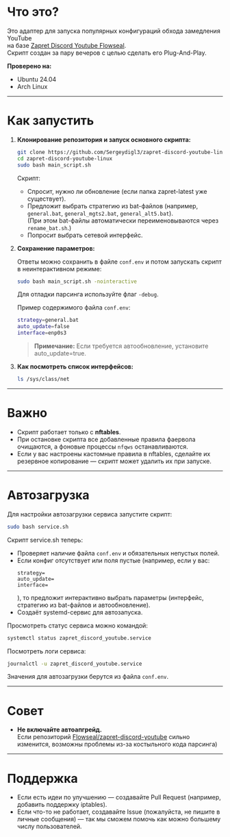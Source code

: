 # Что это?

Это адаптер для запуска популярных конфигураций обхода замедления YouTube  
на базе [Zapret Discord Youtube Flowseal](https://github.com/Flowseal/zapret-discord-youtube).  
Скрипт создан за пару вечеров с целью сделать его Plug-And-Play.

**Проверено на:**  
- Ubuntu 24.04
- Arch Linux

---

# Как запустить

1. **Клонирование репозитория и запуск основного скрипта:**

   ```bash
   git clone https://github.com/Sergeydigl3/zapret-discord-youtube-linux.git
   cd zapret-discord-youtube-linux
   sudo bash main_script.sh
   ```

   Скрипт:
   - Спросит, нужно ли обновление (если папка zapret-latest уже существует).
   - Предложит выбрать стратегию из bat-файлов (например, `general.bat`, `general_mgts2.bat`, `general_alt5.bat`).  
     (При этом bat-файлы автоматически переименовываются через `rename_bat.sh`.)
   - Попросит выбрать сетевой интерфейс.

2. **Сохранение параметров:**

   Ответы можно сохранить в файле `conf.env` и потом запускать скрипт в неинтерактивном режиме:
   
   ```bash
   sudo bash main_script.sh -nointeractive
   ```
   
   Для отладки парсинга используйте флаг `-debug`.

   Пример содержимого файла `conf.env`:
   
   ```bash
   strategy=general.bat
   auto_update=false
   interface=enp0s3
   ```
   
   > **Примечание:** Если требуется автообновление, установите auto_update=true.

3. **Как посмотреть список интерфейсов:**

   ```bash
   ls /sys/class/net
   ```

---

# Важно

- Скрипт работает только с **nftables**.
- При остановке скрипта все добавленные правила фаервола очищаются, а фоновые процессы `nfqws` останавливаются.
- Если у вас настроены кастомные правила в nftables, сделайте их резервное копирование — скрипт может удалить их при запуске.

---

# Автозагрузка

Для настройки автозагрузки сервиса запустите скрипт:

```bash
sudo bash service.sh
```

Скрипт service.sh теперь:
- Проверяет наличие файла `conf.env` и обязательных непустых полей.
- Если конфиг отсутствует или поля пустые (например, если у вас:
  ```
  strategy=
  auto_update=
  interface=
  ```
  ), то предложит интерактивно выбрать параметры (интерфейс, стратегию из bat-файлов и автообновление).
- Создаёт systemd-сервис для автозапуска.

Просмотреть статус сервиса можно командой:

```bash
systemctl status zapret_discord_youtube.service
```

Посмотреть логи сервиса:

```bash
journalctl -u zapret_discord_youtube.service
```

Значения для автозагрузки берутся из файла `conf.env`.

---

# Совет

- **Не включайте автоапгрейд.**  
  Если репозиторий [Flowseal/zapret-discord-youtube](https://github.com/Flowseal/zapret-discord-youtube) сильно изменится, возможны проблемы из-за костыльного кода парсинга)

---

# Поддержка

- Если есть идеи по улучшению — создавайте Pull Request (например, добавить поддержку iptables).
- Если что-то не работает, создавайте Issue (пожалуйста, не пишите в личные сообщения) — так мы сможем помочь как можно большему числу пользователей.
